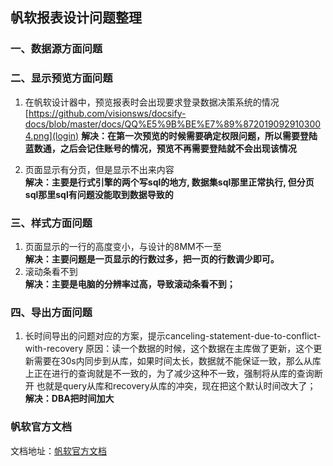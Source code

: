 ## 帆软报表设计问题整理



### 一、数据源方面问题





### 二、显示预览方面问题
1. 在帆软设计器中，预览报表时会出现要求登录数据决策系统的情况
[https://github.com/visionsws/docsify-docs/blob/master/docs/QQ%E5%9B%BE%E7%89%8720190929103004.png](login)
**解决：在第一次预览的时候需要确定权限问题，所以需要登陆蓝数通，之后会记住账号的情况，预览不再需要登陆就不会出现该情况**

2. 页面显示有分页，但是显示不出来内容  
  **解决：主要是行式引擎的两个写sql的地方, 数据集sql那里正常执行, 但分页sql那里sql有问题没能取到数据导致的**



### 三、样式方面问题

1. 页面显示的一行的高度变小，与设计的8MM不一至  
  **解决：主要问题是一页显示的行数过多，把一页的行数调少即可。**
2. 滚动条看不到  
  **解决：主要是电脑的分辨率过高，导致滚动条看不到；**


### 四、导出方面问题

1. 长时间导出的问题对应的方案，提示canceling-statement-due-to-conflict-with-recovery
  原因：读一个数据的时候，这个数据在主库做了更新，这个更新需要在30s内同步到从库，如果时间太长，数据就不能保证一致，那么从库上正在进行的查询就是不一致的，为了减少这种不一致，强制将从库的查询断开  也就是query从库和recovery从库的冲突，现在把这个默认时间改大了；  
  **解决：DBA把时间加大**













### 帆软官方文档

文档地址：[帆软官方文档](https://help.finereport.com/)
